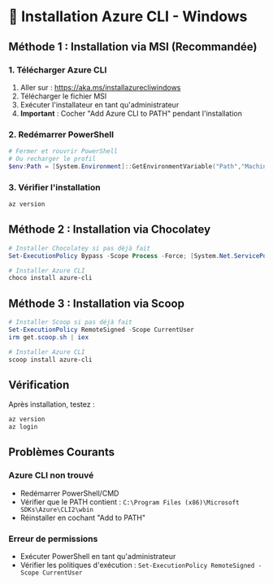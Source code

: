 # 🔧 Installation Azure CLI - Windows

## Méthode 1 : Installation via MSI (Recommandée)

### 1. Télécharger Azure CLI
1. Aller sur : https://aka.ms/installazurecliwindows
2. Télécharger le fichier MSI
3. Exécuter l'installateur en tant qu'administrateur
4. **Important** : Cocher "Add Azure CLI to PATH" pendant l'installation

### 2. Redémarrer PowerShell
```powershell
# Fermer et rouvrir PowerShell
# Ou recharger le profil
$env:Path = [System.Environment]::GetEnvironmentVariable("Path","Machine") + ";" + [System.Environment]::GetEnvironmentVariable("Path","User")
```

### 3. Vérifier l'installation
```bash
az version
```

## Méthode 2 : Installation via Chocolatey

```powershell
# Installer Chocolatey si pas déjà fait
Set-ExecutionPolicy Bypass -Scope Process -Force; [System.Net.ServicePointManager]::SecurityProtocol = [System.Net.ServicePointManager]::SecurityProtocol -bor 3072; iex ((New-Object System.Net.WebClient).DownloadString('https://community.chocolatey.org/install.ps1'))

# Installer Azure CLI
choco install azure-cli
```

## Méthode 3 : Installation via Scoop

```powershell
# Installer Scoop si pas déjà fait
Set-ExecutionPolicy RemoteSigned -Scope CurrentUser
irm get.scoop.sh | iex

# Installer Azure CLI
scoop install azure-cli
```

## Vérification

Après installation, testez :
```bash
az version
az login
```

## Problèmes Courants

### Azure CLI non trouvé
- Redémarrer PowerShell/CMD
- Vérifier que le PATH contient : `C:\Program Files (x86)\Microsoft SDKs\Azure\CLI2\wbin`
- Réinstaller en cochant "Add to PATH"

### Erreur de permissions
- Exécuter PowerShell en tant qu'administrateur
- Vérifier les politiques d'exécution : `Set-ExecutionPolicy RemoteSigned -Scope CurrentUser`
